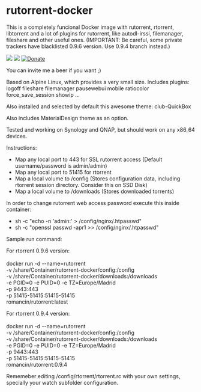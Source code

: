 # rutorrent-docker

This is a completely funcional Docker image with rutorrent, rtorrent, libtorrent and a lot of plugins 
for rutorrent, like autodl-irssi, filemanager, fileshare and other useful ones. (IMPORTANT: Be careful, some private trackers
have blacklisted 0.9.6 version. Use 0.9.4 branch instead.)

[![](https://images.microbadger.com/badges/version/romancin/rutorrent:0.9.4.svg)](https://microbadger.com/images/romancin/rutorrent "Docker image version")
[![](https://images.microbadger.com/badges/image/romancin/rutorrent:0.9.4.svg)](https://microbadger.com/images/romancin/rutorrent "Docker image size")
[![Donate](https://img.shields.io/badge/Donate-PayPal-green.svg)](https://www.paypal.com/cgi-bin/webscr?cmd=_s-xclick&hosted_button_id=X2CT2SWQCP74U)

You can invite me a beer if you want ;) 

Based on Alpine Linux, which provides a very small size. Includes plugins:
logoff
fileshare
filemanager
pausewebui
mobile
ratiocolor
force_save_session
showip
...

Also installed and selected by default this awesome theme:
club-QuickBox

Also includes MaterialDesign theme as an option.

Tested and working on Synology and QNAP, but should work on any x86_64 devices.

Instructions:
- Map any local port to 443 for SSL rutorrent access (Default username/password is admin/admin)
- Map any local port to 51415 for rtorrent
- Map a local volume to /config (Stores configuration data, including rtorrent session directory. Consider this on SSD Disk)
- Map a local volume to /downloads (Stores downloaded torrents)

In order to change rutorrent web access password execute this inside container: 
- sh -c "echo -n 'admin:' > /config/nginx/.htpasswd"
- sh -c "openssl passwd -apr1 >> /config/nginx/.htpasswd"

Sample run command:

For rtorrent 0.9.6 version: \
\
docker run -d --name=rutorrent \
-v /share/Container/rutorrent-docker/config:/config \
-v /share/Container/rutorrent-docker/downloads:/downloads \
-e PGID=0 -e PUID=0 -e TZ=Europe/Madrid \
-p 9443:443 \
-p 51415-51415:51415-51415 \
romancin/rutorrent:latest

For rtorrent 0.9.4 version: \
\
docker run -d --name=rutorrent \
-v /share/Container/rutorrent-docker/config:/config \
-v /share/Container/rutorrent-docker/downloads:/downloads \
-e PGID=0 -e PUID=0 -e TZ=Europe/Madrid \
-p 9443:443 \
-p 51415-51415:51415-51415 \
romancin/rutorrent:0.9.4

Rememeber editing /config/rtorrent/rtorrent.rc with your own settings, specially your watch subfolder configuration.
